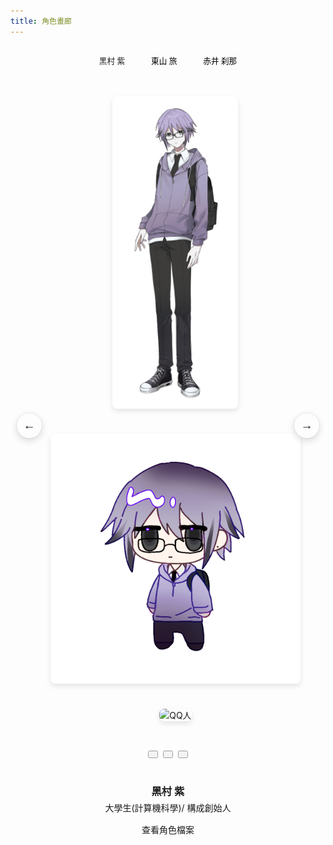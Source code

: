 ```yaml
---
title: 角色畫廊
---
```


<!-- 引入 Glide.js -->
<link rel="stylesheet" href="https://cdn.jsdelivr.net/npm/@glidejs/glide/dist/css/glide.core.min.css">
<link rel="stylesheet" href="https://cdn.jsdelivr.net/npm/@glidejs/glide/dist/css/glide.theme.min.css">
<script src="https://cdn.jsdelivr.net/npm/@glidejs/glide"></script>

<!-- 角色快速跳轉 -->
<div class="character-nav">
  <button class="char-btn active" data-target="hcz">黑村 紫</button>
  <button class="char-btn" data-target="azmt">東山 旅</button>
  <button class="char-btn" data-target="stn">赤井 刹那</button>
  <!-- 可以繼續添加更多角色按鈕 -->
</div>

<!-- 每個角色的輪播圖 -->
<div class="character-slides">
  <!-- 黑村紫的輪播 -->
  <div id="hcz-slider" class="glide character-slider active">
    <div class="glide__track" data-glide-el="track">
      <ul class="glide__slides">
        <!-- 第一張圖片 -->
        <li class="glide__slide">
          <div class="image-container">
            <img src="_Attach/Image/avatar/tachie/hcz-tachie.PNG" alt="黑村紫立繪" />
          </div>
        </li>
        <!-- 第二張圖片 -->
        <li class="glide__slide">
          <div class="image-container">
            <img src="_Attach/Image/HCZ.png" alt="QQ人" />
          </div>
        </li>
        <!-- 第三張圖片 -->
        <li class="glide__slide">
          <div class="image-container">
            <img src="_Attach/Image/IMG_6340.JPG" alt="QQ人" />
          </div>
        </li>
      </ul>
      <!-- 添加導航點 -->
      <div class="glide__bullets" data-glide-el="controls[nav]">
        <button class="glide__bullet" data-glide-dir="=0"></button>
        <button class="glide__bullet" data-glide-dir="=1"></button>
        <button class="glide__bullet" data-glide-dir="=2"></button>
      </div>
      <!-- 添加左右箭頭 -->
      <div class="glide__arrows" data-glide-el="controls">
        <button class="glide__arrow glide__arrow--left" data-glide-dir="<">←</button>
        <button class="glide__arrow glide__arrow--right" data-glide-dir=">">→</button>
      </div>
    </div>
    <!-- 將說明文字移到輪播外部 -->
    <div class="slide-caption">
      <h3>黑村 紫</h3>
      <p>大學生(計算機科學)/ 構成創始人</p>
      <a href="人物設定(DB)/黑村 紫" class="character-link">查看角色檔案</a>
    </div>
  </div>

  <!-- 東山旅的輪播 -->
  <div id="azmt-slider" class="glide character-slider">
    <div class="glide__track" data-glide-el="track">
      <ul class="glide__slides">
        <!-- 第一張圖片 -->
        <li class="glide__slide">
          <div class="image-container">
            <img src="_Attach/Image/avatar/tachie/dsl-tachie.PNG" alt="東山旅立繪" onerror="this.onerror=null; this.src='_Attach/Image/avatar/tachie/dsl-tachie.png';" />
          </div>
        </li>
        <!-- 第二張圖片 -->
        <li class="glide__slide">
          <div class="image-container">
            <img src="_Attach/Image/IMG_6340.JPG" alt="東山旅其他立繪" onerror="this.onerror=null; this.src='_Attach/Image/IMG_6340.jpg';" />
          </div>
        </li>
        <!-- 第三張圖片 -->
        <li class="glide__slide">
          <div class="image-container">
            <img src="_Attach/Image/DSL.png" alt="東山旅其他立繪" onerror="this.onerror=null; this.src='_Attach/Image/DSL.PNG';" />
          </div>
        </li>
      </ul>
      <!-- 添加導航點（修正數量） -->
      <div class="glide__bullets" data-glide-el="controls[nav]">
        <button class="glide__bullet" data-glide-dir="=0"></button>
        <button class="glide__bullet" data-glide-dir="=1"></button>
        <button class="glide__bullet" data-glide-dir="=2"></button>
      </div>
      <!-- 添加左右箭頭 -->
      <div class="glide__arrows" data-glide-el="controls">
        <button class="glide__arrow glide__arrow--left" data-glide-dir="<">←</button>
        <button class="glide__arrow glide__arrow--right" data-glide-dir=">">→</button>
      </div>
    </div>
    <!-- 將說明文字移到輪播外部 -->
    <div class="slide-caption">
      <h3>東山 旅</h3>
      <p>大學生/人類社會的高效低功耗垃圾回收站</p>
      <a href="人物設定(DB)/東山 旅" class="character-link">查看角色檔案</a>
    </div>
  </div>

  <!-- 赤井刹那的輪播 -->
  <div id="stn-slider" class="glide character-slider">
    <div class="glide__track" data-glide-el="track">
      <ul class="glide__slides">
        <!-- 第一張圖片 -->
        <li class="glide__slide">
          <div class="image-container">
            <img src="_Attach/Image/avatar/tachie/stn-tachie.PNG" alt="赤井刹那立繪" onerror="this.onerror=null; this.src='_Attach/Image/avatar/tachie/stn-tachie.png';" />
          </div>
        </li>
        <!-- 第二張圖片 -->
        <li class="glide__slide">
          <div class="image-container">
            <img src="_Attach/Image/Pasted image 20240317143211.png" alt="赤井刹那其他圖片" />
          </div>
        </li>
      </ul>
      <!-- 添加導航點 -->
      <div class="glide__bullets" data-glide-el="controls[nav]">
        <button class="glide__bullet" data-glide-dir="=0"></button>
        <button class="glide__bullet" data-glide-dir="=1"></button>
      </div>
      <!-- 添加左右箭頭 -->
      <div class="glide__arrows" data-glide-el="controls">
        <button class="glide__arrow glide__arrow--left" data-glide-dir="<">←</button>
        <button class="glide__arrow glide__arrow--right" data-glide-dir=">">→</button>
      </div>
    </div>
    <!-- 將說明文字移到輪播外部 -->
    <div class="slide-caption">
      <h3>赤井 刹那</h3>
      <p>仿生人</p>
      <a href="人物設定(DB)/赤井 刹那" class="character-link">查看角色檔案</a>
    </div>
  </div>
</div>

<style>
/* 基本樣式 */
.character-slides {
  position: relative;
  width: 100%;
  max-width: 600px;
  margin: 0 auto;
}

.character-slider {
  display: none;
  margin: 20px 0;
}

.character-slider.active {
  display: block;
}

.glide__slide {
  display: flex;
  flex-direction: column;
  align-items: center;
  justify-content: center;
  padding: 20px;
}

/* 圖片容器樣式 */
.image-container {
  width: 100%;
  max-width: 400px;
  margin: 0 auto;
  display: flex;
  justify-content: center;
  align-items: center;
}

.glide__slide img {
  max-width: 100%;
  max-height: 500px;
  width: auto;
  height: auto;
  object-fit: contain;
  border-radius: 8px;
  box-shadow: 0 4px 8px rgba(0,0,0,0.1);
}

/* 角色導航樣式 */
.character-nav {
  display: flex;
  justify-content: center;
  flex-wrap: wrap;
  gap: 10px;
  margin: 20px auto;
  max-width: 800px;
}

.char-btn {
  padding: 8px 16px;
  border: 1px solid var(--lightgray);
  border-radius: 20px;
  background: var(--light);
  cursor: pointer;
  transition: all 0.3s ease;
  font-size: 0.9em;
}

.char-btn:hover,
.char-btn.active {
  background: var(--secondary);
  color: var(--light);
}

/* 說明文字樣式 */
.slide-caption {
  margin-top: 15px;
  text-align: center;
}

.slide-caption h3 {
  margin: 0;
  color: var(--dark);
}

.slide-caption p {
  margin: 5px 0 0;
  color: var(--gray);
}

.character-link {
  display: inline-block;
  margin-top: 10px;
  padding: 5px 10px;
  border-radius: 4px;
  background: var(--secondary);
  color: var(--light);
  text-decoration: none;
  transition: opacity 0.3s ease;
}

.character-link:hover {
  opacity: 0.8;
}

/* 隱藏被篩選的幻燈片 */
.glide__slide.hidden {
  display: none;
}

/* 修改導航箭頭樣式 */
.glide__arrow {
  position: absolute;
  top: 50%;
  transform: translateY(-50%);
  background: var(--light);
  color: var(--secondary);
  border: 1px solid var(--lightgray);
  border-radius: 50%;
  width: 40px;
  height: 40px;
  font-size: 1.2rem;
  cursor: pointer;
  transition: all 0.3s ease;
  z-index: 2;
  
  /* 增加陰影效果，提高可見度 */
  box-shadow: 0 2px 10px rgba(0, 0, 0, 0.1);
}

/* 適應日/夜間模式 */
@media (prefers-color-scheme: light) {
  .glide__arrow {
    /* 日間模式下增強陰影 */
    box-shadow: 0 4px 12px rgba(0, 0, 0, 0.15), 0 0 0 1px rgba(0, 0, 0, 0.05);
    /* 確保文字在背景上可見 */
    color: var(--dark);
  }
}

@media (prefers-color-scheme: dark) {
  .glide__arrow {
    /* 夜間模式調整 */
    background: var(--dark);
    color: var(--light);
    border-color: var(--secondary);
    box-shadow: 0 4px 12px rgba(0, 0, 0, 0.3);
  }
}

.glide__arrow:hover {
  background: var(--secondary);
  color: var(--light);
  box-shadow: 0 4px 15px rgba(0, 0, 0, 0.25);
}

.glide__arrow--left {
  left: 10px;
}

.glide__arrow--right {
  right: 10px;
}

/* 修改 glide__track 容器，增加底部間距 */
.glide__track {
  position: relative;
  padding-bottom: 40px; /* 為導航點留出空間 */
}

/* 重新定位導航點 */
.glide__bullets {
  position: absolute;
  bottom: 10px; /* 從底部向上移動 */
  left: 50%;
  transform: translateX(-50%);
  display: flex;
  gap: 0.5rem;
  z-index: 5; /* 確保在其他元素上方 */
  padding: 5px 10px;
  border-radius: 20px;
  background-color: rgba(255, 255, 255, 0.5); /* 半透明背景增強可見度 */
}

/* 適應暗色模式的導航點背景 */
@media (prefers-color-scheme: dark) {
  .glide__bullets {
    background-color: rgba(0, 0, 0, 0.5);
  }
}

/* 增加輪播容器和說明文字的間距 */
.character-slider {
  margin-bottom: 30px;
}

.slide-caption {
  margin-top: 20px; /* 增加與導航點的距離 */
  padding-top: 5px;
  border-top: 1px solid var(--lightgray); /* 添加分隔線增強視覺區分 */
}

/* 增強導航點可視性 */
.glide__bullet {
  width: 12px;
  height: 12px;
  opacity: 0.7;
}

.glide__bullet--active {
  opacity: 1;
  transform: scale(1.3);
}
</style>

<script>
document.addEventListener('DOMContentLoaded', function () {
  // 初始化所有輪播
  const sliders = {};
  
  function initSliders() {
    document.querySelectorAll('.character-slider').forEach(slider => {
      const id = slider.id;
      
      // 如果已經初始化過，先銷毀
      if (sliders[id]) {
        sliders[id].destroy();
      }
      
      // 重新初始化
      sliders[id] = new Glide(`#${id}`, {
        type: 'carousel',
        perView: 1,
        focusAt: 'center',
        gap: 0,
        autoplay: 5000,
        hoverpause: true,
        animationDuration: 800
      }).mount();
    });
  }
  
  // 首次初始化
  initSliders();
  
  // 窗口大小變化時重新初始化
  window.addEventListener('resize', function() {
    // 使用防抖技術，避免頻繁調用
    clearTimeout(window.resizeTimer);
    window.resizeTimer = setTimeout(function() {
      // 獲取當前活動的角色ID
      const activeSlider = document.querySelector('.character-slider.active');
      const activeId = activeSlider ? activeSlider.id.replace('-slider', '') : 'hcz';
      
      // 重新初始化所有輪播
      initSliders();
      
      // 確保當前活動的角色保持顯示
      showCharacter(activeId);
    }, 250);
  });

  // 顯示特定角色的函數
  function showCharacter(targetId) {
    // 更新按鈕狀態
    document.querySelectorAll('.char-btn').forEach(btn => {
      if (btn.getAttribute('data-target') === targetId) {
        btn.classList.add('active');
      } else {
        btn.classList.remove('active');
      }
    });

    // 切換輪播顯示
    document.querySelectorAll('.character-slider').forEach(slider => {
      if (slider.id === `${targetId}-slider`) {
        slider.classList.add('active');
        
        // 確保該輪播已初始化並更新
        if (sliders[slider.id]) {
          sliders[slider.id].update();
        }
      } else {
        slider.classList.remove('active');
      }
    });
  }

  // 處理按鈕點擊
  document.querySelectorAll('.char-btn').forEach(button => {
    button.addEventListener('click', function() {
      const targetId = this.getAttribute('data-target');
      
      // 更新活動角色
      showCharacter(targetId);
      
      // 更新 URL
      history.pushState(null, '', `#${targetId}`);
    });
  });

  // 處理 URL 錨點跳轉
  function handleHash() {
    const hash = window.location.hash.substring(1);
    if (hash) {
      // 修正選擇器語法
      const targetButton = document.querySelector(`.char-btn[data-target="${hash}"]`);
      if (targetButton) {
        targetButton.click();
      }
    }
  }

  // 監聽 URL 變化
  window.addEventListener('hashchange', handleHash);
  
  // 初始加載時檢查錨點
  handleHash();
});
</script> 